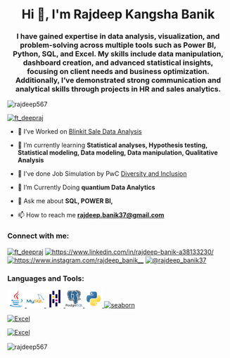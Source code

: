 <h1 align="center">Hi 👋, I'm Rajdeep Kangsha Banik</h1>
<h3 align="center">I have gained expertise in data analysis, visualization, and problem-solving across multiple tools such as Power BI, Python, SQL, and Excel. My skills include data manipulation, dashboard creation, and advanced statistical insights, focusing on client needs and business optimization. Additionally, I’ve demonstrated strong communication and analytical skills through projects in HR and sales analytics.</h3>

<p align="left"> <img src="https://komarev.com/ghpvc/?username=rajdeep567&label=Profile%20views&color=0e75b6&style=flat" alt="rajdeep567" /> </p>

<p align="left"> <a href="https://twitter.com/ft_deepraj" target="blank"><img src="https://img.shields.io/twitter/follow/ft_deepraj?logo=twitter&style=for-the-badge" alt="ft_deepraj" /></a> </p>

- 🔭 I’ve Worked on [Blinkit Sale Data Analysis](https://github.com/Rajdeep567/blinkit_Sale_Analysis)

- 🌱 I’m currently learning **Statistical analyses, Hypothesis testing, Statistical modeling, Data modeling, Data manipulation, Qualitative Analysis**

- 🔭 I've done Job Simulation by PwC [Diversity and Inclusion](https://github.com/Rajdeep567/PwC-PowerBi-Job-Simulation)

- 🤝 I’m Currently Doing **quantium Data Analytics**

- 💬 Ask me about **SQL, POWER BI,**

- 📫 How to reach me **rajdeep.banik37@gmail.com**

<h3 align="left">Connect with me:</h3>
<p align="left">
<a href="https://twitter.com/ft_deepraj" target="blank"><img align="center" src="https://raw.githubusercontent.com/rahuldkjain/github-profile-readme-generator/master/src/images/icons/Social/twitter.svg" alt="ft_deepraj" height="30" width="40" /></a>
<a href="https://linkedin.com/in/https://www.linkedin.com/in/rajdeep-banik-a38133230/" target="blank"><img align="center" src="https://raw.githubusercontent.com/rahuldkjain/github-profile-readme-generator/master/src/images/icons/Social/linked-in-alt.svg" alt="https://www.linkedin.com/in/rajdeep-banik-a38133230/" height="30" width="40" /></a>
<a href="https://instagram.com/https://www.instagram.com/rajdeep_banik__" target="blank"><img align="center" src="https://raw.githubusercontent.com/rahuldkjain/github-profile-readme-generator/master/src/images/icons/Social/instagram.svg" alt="https://www.instagram.com/rajdeep_banik__" height="30" width="40" /></a>
<a href="https://www.hackerrank.com/@rajdeep_banik37" target="blank"><img align="center" src="https://raw.githubusercontent.com/rahuldkjain/github-profile-readme-generator/master/src/images/icons/Social/hackerrank.svg" alt="@rajdeep_banik37" height="30" width="40" /></a>
</p>

<h3 align="left">Languages and Tools:</h3>
<p align="left"> 
  <a href="https://www.java.com" target="_blank" rel="noreferrer"> <img src="https://raw.githubusercontent.com/devicons/devicon/master/icons/java/java-original.svg" alt="java" width="40" height="40"/> </a> 
  <a href="https://www.mysql.com/" target="_blank" rel="noreferrer"> <img src="https://raw.githubusercontent.com/devicons/devicon/master/icons/mysql/mysql-original-wordmark.svg" alt="mysql" width="40" height="40"/> </a> 
  <a href="https://pandas.pydata.org/" target="_blank" rel="noreferrer"> <img src="https://raw.githubusercontent.com/devicons/devicon/2ae2a900d2f041da66e950e4d48052658d850630/icons/pandas/pandas-original.svg" alt="pandas" width="40" height="40"/> </a> 
  <a href="https://www.postgresql.org" target="_blank" rel="noreferrer"> <img src="https://raw.githubusercontent.com/devicons/devicon/master/icons/postgresql/postgresql-original-wordmark.svg" alt="postgresql" width="40" height="40"/> </a> 
  <a href="https://www.python.org" target="_blank" rel="noreferrer"> <img src="https://raw.githubusercontent.com/devicons/devicon/master/icons/python/python-original.svg" alt="python" width="40" height="40"/> </a> 
  <a href="https://seaborn.pydata.org/" target="_blank" rel="noreferrer"> <img src="https://seaborn.pydata.org/_images/logo-mark-lightbg.svg" alt="seaborn" width="40" height="40"/> </a> 

  <a href="https://www.microsoft.com/en-in/microsoft-365/excel?msockid=2eba630ffe21607519b3734dff27619d" target="_blank" rel="noreferrer"> <img src= "https://cdn.freelogovectors.net/wp-content/uploads/2023/04/excel-2013-logo-freelogovectors.net_.png" alt="Excel" width="40" height="40"/> </a>

  <a href="https://learn.microsoft.com/en-us/power-bi/" target="_blank" rel="noreferrer"> <img src= "https://cdn.freelogovectors.net/wp-content/uploads/2023/11/power-bi-logo-freelogovectors.net_.png" alt="Excel" width="40" height="40"/> </a>
  
</p>

<p><img align="center" src="https://github-readme-stats.vercel.app/api/top-langs?username=rajdeep567&show_icons=true&text_color=3ccdd7&hide_border=true&locale=en&layout=compact" alt="rajdeep567" /></p>
